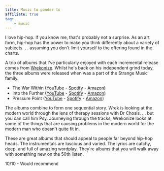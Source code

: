 ```yaml
---
title: Music to ponder to
affiliate: true
tag: 
    - music
---
```


I love hip-hop. If you know me, that's probably not a surprise. As an art form, hip-hop has the power to make you think differently about a variety of subjects. . . assuming you don't limit yourself to the offering found in the charts.

A trio of albums that I've particularly enjoyed with each incremental release comes from [Wrekonize](https://www.wrekonizethemusic.com/). Whilst he's back on his independent grind today, the three albums were released when was a part of the Strange Music family.

- The War Within ([YouTube](https://music.youtube.com/playlist?list=OLAK5uy_kc9mMCqhzBEAwMD4ustER_kj-nvyPkbEo&feature=share) - [Spotify](https://open.spotify.com/album/0xl5xiUanr36Purw9jhDjJ?si=eRALUQr2SYS5vSYYd5MgGw) - [Amazon](https://amzn.to/3F5EkvR))
- Into the Further ([YouTube](https://music.youtube.com/playlist?list=OLAK5uy_mmiLXxW79pnKpAE6GafTIPihU1rdz5XmE&feature=share) - [Spotify](https://open.spotify.com/album/3cN2UExrUFkMoFIRK1GnmP?si=rZ3zbAA5RK6AYiH5fjduwQ) - [Amazon](https://amzn.to/3iIXq3C))
- Pressure Point ([YouTube](https://music.youtube.com/playlist?list=OLAK5uy_mMx0rCzboaLDh3omY3b5uxZVQBJpfIRCk&feature=share) - [Spotify](https://open.spotify.com/album/51CIc056J7EfzelQqwxQzE?si=4nN09dY1TWqPVhKcxU9Csg) - [Amazon](https://amzn.to/3Fafb3c))

The albums combine to form one sequential story. Wrek is looking at the modern world through the lens of therapy sessions with Dr Chosis. . . but you can call him Psy. Journeying through the tracks, Wrekonize looks at some of the things that are causing problems in the modern world for the modern man who doesn't quite fit in.

These are great albums that should appeal to people far beyond hip-hop heads. The instrumentals are luscious and varied. The lyrics are catchy, deep, and full of amazing wordplay. They're albums that you will walk away with something new on the 50th listen.

10/10 - Would recommend
